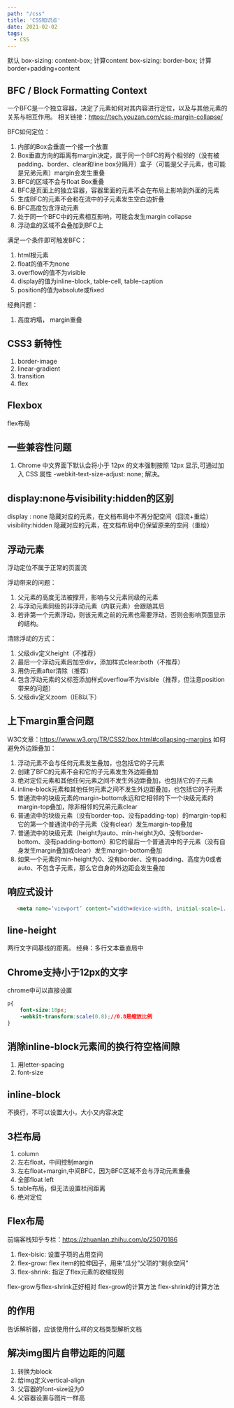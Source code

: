 ```yaml
---
path: "/css"
title: 'CSS知识点'
date: 2021-02-02
tags:
  - CSS
---
```


默认 box-sizing: content-box;  计算content
box-sizing: border-box;  计算border+padding+content

## BFC / Block Formatting Context
一个BFC是一个独立容器，决定了元素如何对其内容进行定位，以及与其他元素的关系与相互作用。
相关链接：https://tech.youzan.com/css-margin-collapse/

BFC如何定位：
1. 内部的Box会垂直一个接一个放置
2. Box垂直方向的距离有margin决定，属于同一个BFC的两个相邻的（没有被padding、border、clear和line box分隔开）盒子（可能是父子元素，也可能是兄弟元素）margin会发生重叠
3. BFC的区域不会与float Box重叠
4. BFC是页面上的独立容器，容器里面的元素不会在布局上影响到外面的元素
5. 生成BFC的元素不会和在流中的子元素发生空白边折叠
6. BFC高度包含浮动元素
7. 处于同一个BFC中的元素相互影响，可能会发生margin collapse
8. 浮动盒的区域不会叠加到BFC上

满足一个条件即可触发BFC：
1. html根元素
2. float的值不为none
3. overflow的值不为visible
4. display的值为inline-block, table-cell, table-caption
5. position的值为absolute或fixed

经典问题：
1. 高度坍塌， margin重叠


## CSS3 新特性
1. border-image
2. linear-gradient
3. transition
4. flex

## Flexbox
flex布局

## 一些兼容性问题
1. Chrome 中文界面下默认会将小于 12px 的文本强制按照 12px 显示,可通过加入 CSS 属性 -webkit-text-size-adjust: none; 解决。

## display:none与visibility:hidden的区别
display : none 隐藏对应的元素，在文档布局中不再分配空间（回流+重绘）
visibility:hidden 隐藏对应的元素，在文档布局中仍保留原来的空间（重绘）

## 浮动元素
浮动定位不属于正常的页面流

浮动带来的问题：
1. 父元素的高度无法被撑开，影响与父元素同级的元素
2. 与浮动元素同级的非浮动元素（内联元素）会跟随其后
3. 若非第一个元素浮动，则该元素之前的元素也需要浮动，否则会影响页面显示的结构。

清除浮动的方式：
1. 父级div定义height（不推荐）
2. 最后一个浮动元素后加空div，添加样式clear:both（不推荐）
3. 用伪元素after清除（推荐）
4. 包含浮动元素的父标签添加样式overflow不为visible（推荐，但注意position带来的问题）
5. 父级div定义zoom（IE8以下）

## 上下margin重合问题
W3C文章：https://www.w3.org/TR/CSS2/box.html#collapsing-margins
如何避免外边距叠加：
1. 浮动元素不会与任何元素发生叠加，也包括它的子元素
2. 创建了BFC的元素不会和它的子元素发生外边距叠加
3. 绝对定位元素和其他任何元素之间不发生外边距叠加，也包括它的子元素
4. inline-block元素和其他任何元素之间不发生外边距叠加，也包括它的子元素
5. 普通流中的块级元素的margin-bottom永远和它相邻的下一个块级元素的margin-top叠加，除非相邻的兄弟元素clear
6. 普通流中的块级元素（没有border-top、没有padding-top）的margin-top和它的第一个普通流中的子元素（没有clear）发生margin-top叠加
7. 普通流中的块级元素（height为auto、min-height为0、没有border-bottom、没有padding-bottom）和它的最后一个普通流中的子元素（没有自身发生margin叠加或clear）发生margin-bottom叠加
8. 如果一个元素的min-height为0、没有border、没有padding、高度为0或者auto、不包含子元素，那么它自身的外边距会发生叠加

## 响应式设计
```html
   <meta name=’viewport’ content=”width=device-width, initial-scale=1. maximum-scale=1,user-scalable=no”>
```
## line-height
两行文字间基线的距离。
经典：多行文本垂直局中

## Chrome支持小于12px的文字
chrome中可以直接设置
```css
p{
    font-size:10px;
    -webkit-transform:scale(0.8);//0.8是缩放比例
} 
```

## 消除inline-block元素间的换行符空格间隙
1. 用letter-spacing
2. font-size 

## inline-block
不换行，不可以设置大小，大小又内容决定

## 3栏布局
1. column
2. 左右float，中间控制margin
3. 左右float+margin,中间BFC，因为BFC区域不会与浮动元素重叠
4. 全部float left
5. table布局，但无法设置栏间距离
6. 绝对定位

## Flex布局
前端客栈知乎专栏：https://zhuanlan.zhihu.com/p/25070186
1. flex-bisic: 设置子项的占用空间
1. flex-grow: flex item的拉伸因子，用来“瓜分”父项的“剩余空间”
2. flex-shrink: 指定了flex元素的收缩规则

flex-grow与flex-shrink正好相对
flex-grow的计算方法
flex-shrink的计算方法

## <!DOCTYPE html>的作用
告诉解析器，应该使用什么样的文档类型解析文档

## 解决img图片自带边距的问题
1. 转换为block
2. 给img定义vertical-align
3. 父容器的font-size设为0
4. 父容器设置与图片一样高